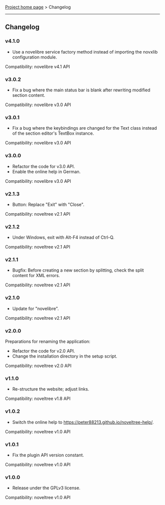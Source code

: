 [Project home page](../) > Changelog

------------------------------------------------------------------------

## Changelog

### v4.1.0

- Use a novelibre service factory method instead of importing the novxlib configuration module.

Compatibility: novelibre v4.1 API

### v3.0.2

- Fix a bug where the main status bar is blank after rewriting modified section content. 

Compatibility: novelibre v3.0 API

### v3.0.1

- Fix a bug where the keybindings are changed for the Text class instead of the section editor's TextBox instance. 

Compatibility: novelibre v3.0 API

### v3.0.0

- Refactor the code for v3.0 API.
- Enable the online help in German.

Compatibility: novelibre v3.0 API

### v2.1.3

- Button: Replace "Exit" with "Close". 

Compatibility: noveltree v2.1 API

### v2.1.2

- Under Windows, exit with Alt-F4 instead of Ctrl-Q.

Compatibility: noveltree v2.1 API

### v2.1.1

- Bugfix: Before creating a new section by splitting, check the split content for XML errors.

Compatibility: noveltree v2.1 API

### v2.1.0

- Update for "novelibre".

Compatibility: noveltree v2.1 API

### v2.0.0

Preparations for renaming the application:
- Refactor the code for v2.0 API.
- Change the installation directory in the setup script.

Compatibility: noveltree v2.0 API

### v1.1.0

- Re-structure the website; adjust links.

Compatibility: noveltree v1.8 API

### v1.0.2

- Switch the online help to https://peter88213.github.io/noveltree-help/.

Compatibility: noveltree v1.0 API

### v1.0.1

- Fix the plugin API version constant.

Compatibility: noveltree v1.0 API

### v1.0.0

- Release under the GPLv3 license.

Compatibility: noveltree v1.0 API